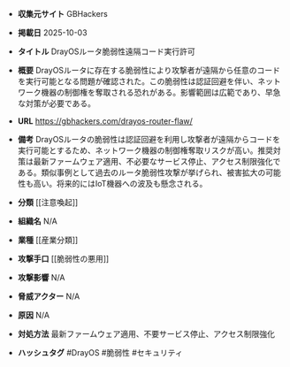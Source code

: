 - **収集元サイト**
GBHackers

- **掲載日**
2025-10-03

- **タイトル**
DrayOSルータ脆弱性遠隔コード実行許可

- **概要**
DrayOSルータに存在する脆弱性により攻撃者が遠隔から任意のコードを実行可能となる問題が確認された。この脆弱性は認証回避を伴い、ネットワーク機器の制御権を奪取される恐れがある。影響範囲は広範であり、早急な対策が必要である。

- **URL**
https://gbhackers.com/drayos-router-flaw/

- **備考**
DrayOSルータの脆弱性は認証回避を利用し攻撃者が遠隔からコードを実行可能とするため、ネットワーク機器の制御権奪取リスクが高い。推奨対策は最新ファームウェア適用、不必要なサービス停止、アクセス制限強化である。類似事例として過去のルータ脆弱性攻撃が挙げられ、被害拡大の可能性も高い。将来的にはIoT機器への波及も懸念される。

- **分類**
[[注意喚起]]

- **組織名**
N/A

- **業種**
[[産業分類]]

- **攻撃手口**
[[脆弱性の悪用]]

- **攻撃影響**
N/A

- **脅威アクター**
N/A

- **原因**
N/A

- **対処方法**
最新ファームウェア適用、不要サービス停止、アクセス制限強化

- **ハッシュタグ**
#DrayOS #脆弱性 #セキュリティ
